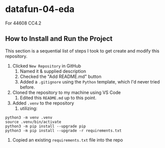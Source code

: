 # datafun-04-eda
For 44608 CC4.2

## How to Install and Run the Project

This section is a sequential list of steps I took to get create and modify this repository.

1. Clicked `New Repository` in GitHub
   1. Named it & supplied description
   2. Checked the "Add README.md" button
   3. Added a `.gitignore` using the `Python` template, which I'd never tried before.
2. Cloned the repository to my machine using VS Code
   1. Edited this `README.md` up to this point.
3. Added `.venv` to the repository
   1. utilizing:
```shell
python3 -m venv .venv  
source .venv/bin/activate
python3 -m pip install --upgrade pip  
python3 -m pip install --upgrade -r requirements.txt
```
1. Copied an existing `requirements.txt` file into the repo
